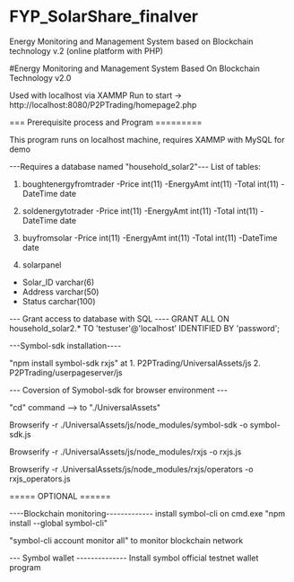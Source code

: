 # FYP_SolarShare_finalver
Energy Monitoring and Management System based on Blockchain technology v.2 (online platform with PHP)

#Energy Monitoring and Management System Based On Blockchain Technology v2.0     

Used with localhost via XAMMP
Run to start -> http://localhost:8080/P2PTrading/homepage2.php


=== Prerequisite process and Program =========

This program runs on localhost machine,
requires XAMMP with MySQL for demo

---Requires a database named "household_solar2"---
List of tables:

1. boughtenergyfromtrader
-Price int(11)
-EnergyAmt int(11)
-Total int(11)
-DateTime date

2. soldenergytotrader
-Price int(11)
-EnergyAmt int(11)
-Total int(11)
-DateTime date

3. buyfromsolar
-Price int(11)
-EnergyAmt int(11)
-Total int(11)
-DateTime date

4. solarpanel
- Solar_ID varchar(6)
- Address varchar(50)
- Status carchar(100)


--- Grant access to database with SQL ----
GRANT ALL ON household_solar2.* TO 'testuser'@'localhost' IDENTIFIED BY 'password';

---Symbol-sdk installation----

"npm install symbol-sdk rxjs" at 1. P2PTrading/UniversalAssets/js
2. P2PTrading/userpageserver/js

--- Coversion of Symobol-sdk for browser environment ---

"cd" command --> to "./UniversalAssets"

Browserify -r ./UniversalAssets/js/node_modules/symbol-sdk -o symbol-sdk.js

Browserify -r ./UniversalAssets/js/node_modules/rxjs -o rxjs.js

Browserify -r .UniversalAssets/js/node_modules/rxjs/operators -o rxjs_operators.js


===== OPTIONAL ======

----Blockchain monitoring-------------
install symbol-cli on cmd.exe
"npm install --global symbol-cli"

"symbol-cli account monitor all" to monitor 
blockchain network

--- Symbol wallet --------------
Install symbol official testnet wallet program
